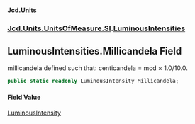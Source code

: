 #### [Jcd.Units](index 'index')
### [Jcd.Units.UnitsOfMeasure.SI](Jcd.Units.UnitsOfMeasure.SI 'Jcd.Units.UnitsOfMeasure.SI').[LuminousIntensities](LuminousIntensities 'Jcd.Units.UnitsOfMeasure.SI.LuminousIntensities')

## LuminousIntensities.Millicandela Field

millicandela defined such that: centicandela = mcd × 1.0/10.0.

```csharp
public static readonly LuminousIntensity Millicandela;
```

#### Field Value
[LuminousIntensity](LuminousIntensity 'Jcd.Units.UnitTypes.LuminousIntensity')